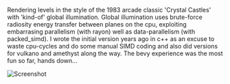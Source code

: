 Rendering levels in the style of the 1983 arcade classic 'Crystal Castles' with 'kind-of' global illumination.
Global illumination uses brute-force radiosity energy transfer between planes on the cpu, exploiting embarrasing parallelism (with rayon) well as data-parallelism (with packed_simd).
I wrote the initial version years ago in c++ as an excuse to waste cpu-cycles and do some manual SIMD coding and also did versions for vulkano and amethyst along the way. 
The bevy experience was the most fun so far, hands down...

![Screenshot](/doc/sceenshot1.png?raw=true "Screenshot")